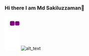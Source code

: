 ### Hi there I am Md Sakiluzzaman👋
![snake gif](https://github.com/sakilbd/sakilbd/blob/output/github-contribution-grid-snake.gif)
![alt_text](https://leetcode.card.workers.dev/sakilbd?theme=dark&font=baloo&extension=null)
<!-- **sakilbd/sakilbd** is a ✨ _special_ ✨ repository because its `README.md` (this file) appears on your GitHub profile.

Here are some ideas to get you started:

- 🔭 I’m currently working on ...
- 🌱 I’m currently learning ...
- 👯 I’m looking to collaborate on ...
- 🤔 I’m looking for help with ...
- 💬 Ask me about ...
- 📫 How to reach me: ...
- 😄 Pronouns: ...
- ⚡ Fun fact: ... -->

